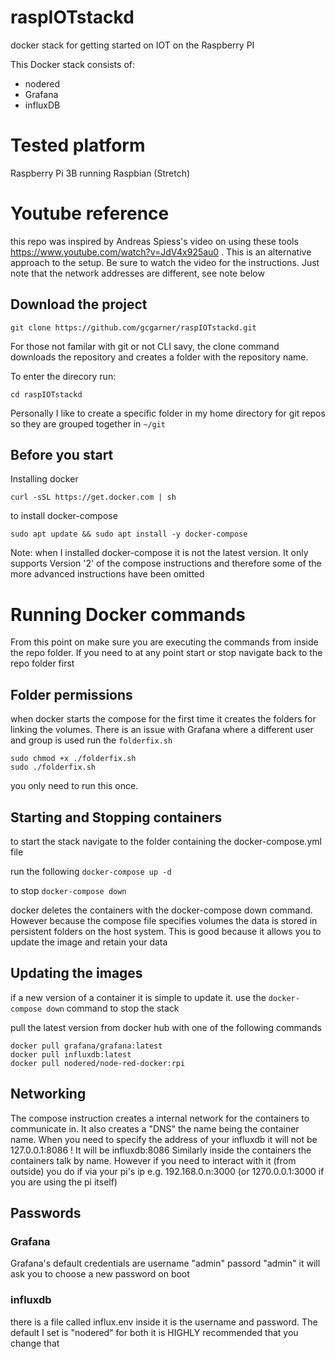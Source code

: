 # raspIOTstackd
docker stack for getting started on IOT on the Raspberry PI

This Docker stack consists of:
  * nodered
  * Grafana
  * influxDB
  
# Tested platform
Raspberry Pi 3B running Raspbian (Stretch)
  
# Youtube reference
this repo was inspired by Andreas Spiess's video on using these tools https://www.youtube.com/watch?v=JdV4x925au0 . This is an alternative approach to the setup. Be sure to watch the video for the instructions. Just note that the network addresses are different, see note below

## Download the project

```
git clone https://github.com/gcgarner/raspIOTstackd.git
```

For those not familar with git or not CLI savy, the clone command downloads the repository and creates a folder with the repository name.

To enter the direcory run:
```
cd raspIOTstackd
```
Personally I like to create a specific folder in my home directory for git repos so they are grouped together in `~/git`

## Before you start
Installing docker
```
curl -sSL https://get.docker.com | sh
```

to install docker-compose
```
sudo apt update && sudo apt install -y docker-compose
```

Note: when I installed docker-compose it is not the latest version.
It only supports Version '2' of the compose instructions and therefore some of the more advanced instructions have been omitted

# Running Docker commands
From this point on make sure you are executing the commands from inside the repo folder. If you need to at any point start or stop navigate back to the repo folder first

## Folder permissions
when docker starts the compose for the first time it creates the folders for linking the volumes.
There is an issue with Grafana where a different user and group is used run the `folderfix.sh`

```
sudo chmod +x ./folderfix.sh
sudo ./folderfix.sh
```
you only need to run this once.

## Starting and Stopping containers
to start the stack navigate to the folder containing the docker-compose.yml file

run the following
`docker-compose up -d`

to stop
`docker-compose down`

docker deletes the containers with the docker-compose down command. However because the compose file specifies volumes the data is stored in persistent folders on the host system. This is good because it allows you to update the image and retain your data

## Updating the images
if a new version of a container it is simple to update it.
use the  `docker-compose down` command to stop the stack

pull the latest version from docker hub with one of the following commands

```
docker pull grafana/grafana:latest
docker pull influxdb:latest
docker pull nodered/node-red-docker:rpi
```

## Networking
The compose instruction creates a internal network for the containers to communicate in.
It also creates a "DNS" the name being the container name.
When you need to specify the address of your influxdb it will not be 127.0.0.1:8086 ! It will be influxdb:8086
Similarly inside the containers the containers talk by name. However if you need to interact with it (from outside) you do if via your pi's ip e.g. 192.168.0.n:3000 (or 1270.0.0.1:3000 if you are using the pi itself)

## Passwords
### Grafana
Grafana's default credentials are username "admin" passord "admin" it will ask you to choose a new password on boot

### influxdb
there is a file called influx.env inside it is the username and password. The default I set is "nodered" for both it is HIGHLY recommended that you change that
